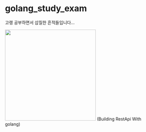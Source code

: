 # golang_study_exam
고랭 공부하면서 삽질한 흔적들입니다...

<img src="https://dz13w8afd47il.cloudfront.net/sites/default/files/imagecache/ppv4_reader_book_cover/9781788294287%20-%20Copy.png" width=300 height=300>
(Building RestApi With golang)
